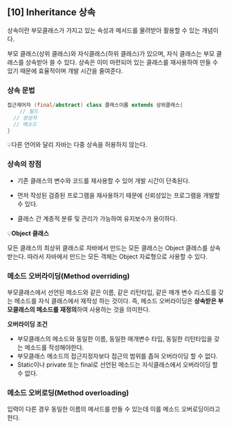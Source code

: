 ## [10] Inheritance 상속

상속이란 부모클래스가 가지고 있는 속성과 메서드를 물려받아 활용할 수 있는 개념이다.

부모 클래스(상위 클래스)와 자식클래스(하위 클래스)가 있으며, 자식 클래스는 부모 클래스를 상속받아 쓸 수 있다. 상속은 이미 마련되어 있는 클래스를 재사용하여 만들 수 있기 때문에 효율적이며 개발 시간을 줄여준다.



### 상속 문법

```java
접근제어자 (final/abstract) class 클래스이름 extends 상위클래스{
	// 필드
  // 생성자
  // 메소드
}
```

💡다른 언어와 달리 자바는 다중 상속을 허용하지 않는다.



### 상속의 장점

- 기존 클래스의 변수와 코드를 재사용할 수 있어 개발 시간이 단축된다.

- 먼저 작성된 검증된 프로그램을 재사용하기 때문에 신뢰성있는 프로그램을 개발할 수 있다.

- 클래스 간 계층적 분류 및 관리가 가능하여 유지보수가 용이하다.

  

💡**Object 클래스**

모든 클래스의 최상위 클래스로 자바에서 만드는 모든 클래스는 Object 클래스를 상속받는다. 따라서 자바에서 만드는 모든 객체는 Object 자료형으로 사용할 수 있다.



### 메소드 오버라이딩(Method overriding)

부모클래스에서 선언된 메소드와 같은 이름, 같은 리턴타입, 같은 매개 변수 리스트를 갖는 메소드를 자식 클래스에서 재작성 하는 것이다. 즉, 메소드 오버라이딩은 **상속받은 부모클래스의 메소드를 재정의**하여 사용하는 것을 의미한다.

**오버라이딩 조건**

- 부모클래스의 메소드와 동일한 이름, 동일한 매개변수 타입, 동일한 리턴타입을 갖는 메소드를 작성해야한다.
- 부모클래스 메소드의 접근지정자보다 접근의 범위를 좁혀 오버라이딩 할 수 없다.
- Static이나 private 또는 final로 선언된 메소드는 자식클래스에서 오버라이딩 할 수 없다.



### 메소드 오버로딩(Method overloading)

입력이 다른 경우 동일한 이름의 메서드를 만들 수 있는데 이를 메소드 오버로딩이라고 한다.
